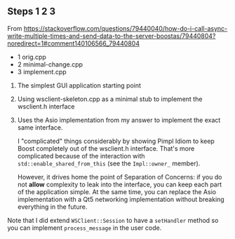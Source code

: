 ## Steps 1 2 3

From https://stackoverflow.com/questions/79440040/how-do-i-call-async-write-multiple-times-and-send-data-to-the-server-boostas/79440804?noredirect=1#comment140106566_79440804
 
  - 1 orig.cpp
  - 2 minimal-change.cpp
  - 3 implement.cpp
 
 1. The simplest GUI application starting point
 
 2. Using wsclient-skeleton.cpp as a minimal stub to implement the
    wsclient.h interface
 
 3. Uses the Asio implementation from my answer to implement the exact
    same interface.
 
    I "complicated" things considerably by showing Pimpl Idiom to keep
    Boost completely out of the wsclient.h interface.
    That's more complicated because of the interaction with
    `std::enable_shared_from_this` (see the `Impl::owner_` member).
 
    However, it drives home the point of Separation of Concerns: if you
    do not **allow** complexity to leak into the interface, you can keep
    each part of the application simple. At the same time, you can
    replace the Asio implementation with a Qt5 networking implementation
    without breaking everything in the future.
 
 Note that I did extend `WSClient::Session` to have a `setHandler` method
 so you can implement `process_message` in the user code.
